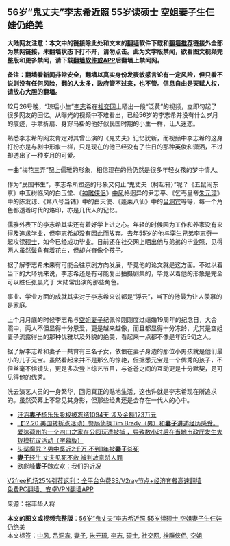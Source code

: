  <h2>56岁“鬼丈夫”李志希近照 55岁读硕士 空姐妻子生仨娃仍绝美</h2> <p class="notice"><b>大陆网友注意：本文中的链接除此处和文末的<a href="https://github.com/bannedbook/fanqiang" >翻墙</a>软件下载和<a href="https://github.com/killgcd/justmysocks/blob/master/README.md">翻墙推荐</a>链接外全部为禁网链接，未翻墙状态下打不开，请勿点击。此为文字版禁闻，欲看图文视频完整版和更多禁闻，请下载<a href="https://github.com/bannedbook/fanqiang">翻墙软件或APP</a>后翻墙上禁闻网。</p><p>备注：翻墙看新闻非常安全，翻墙以真实身份发表敏感言论有一定风险，但只看不说则没有任何风险，翻的人太多，政府管不过来，也不管。信息自由是天赋人权，请放心大胆的翻墙。</b></p>  <div class="entry"> <p>12月26号晚，“琼瑶小生”<a href="https://www.bannedbook.org/bnews/tag/%e6%9d%8e%e5%bf%97/" class="st_tag internal_tag" rel="tag" title="标签 李志 下的日志">李志</a>希在<a href="https://www.bannedbook.org/bnews/tag/%E7%A4%BE%E4%BA%A4%E7%BD%91/" class="st_tag internal_tag" rel="tag" title="标签 社交网 下的日志">社交网</a>上晒出一段“泛黄”的视频，立即勾起了很多网友的回忆。从曝光的视频中不难看出，已经56岁的李志希并没有什么岁月的痕迹，手拿折扇、身穿马褂的他好似民国时期的小生一样，让人迷恋。</p> <p>熟悉李志希的网友肯定对其曾出演的《鬼丈夫》记忆犹新，而视频中李志希的这身打扮亦是与剧中形象一样，只是现在的他已经没有了往日的那种英俊和潇洒，不过却透出了一种岁月的可爱。</p>  <p>一曲“梅花三弄”配上儒雅的形象，相信现在的他仍然是很多年轻女孩的梦中情人。</p> <p>作为“民国书生”，李志希所塑造的形象又何止“鬼丈夫（柯起轩）”呢？《五鼠闹东京》中玉树临风的白玉堂、《<a href="https://www.bannedbook.org/bnews/tag/%e7%a5%9e%e9%9b%95%e4%be%a0%e4%be%a3/" class="st_tag internal_tag" rel="tag" title="标签 神雕侠侣 下的日志">神雕侠侣</a>》<a href="https://www.bannedbook.org/bnews/tag/%E4%B8%AD%E9%A3%8E/" class="st_tag internal_tag" rel="tag" title="标签 中风 下的日志">中风</a>格迥异的尹志平、《乞丐皇帝<a href="https://www.bannedbook.org/bnews/tag/%e6%9c%b1%e5%85%83%e7%92%8b/" class="st_tag internal_tag" rel="tag" title="标签 朱元璋 下的日志">朱元璋</a>》中的陈友谅、《第八号当铺》中的白天使、《蓬莱八仙》中的<a href="https://www.bannedbook.org/bnews/tag/%e5%90%95%e6%b4%9e%e5%ae%be/" class="st_tag internal_tag" rel="tag" title="标签 吕洞宾 下的日志">吕洞宾</a>等等，每一个角色都透着时代的烙印，亦是几代人的记忆。</p>  <p>儒雅外表下的李志希其实还有着好学上进之心。年轻的时候因为工作和养家没有来得及追求学业，但李志希却没有因此而放弃。去年55岁的他与孪生兄弟李志奇一起攻读<a href="https://www.bannedbook.org/bnews/tag/%E7%A1%95%E5%A3%AB/" class="st_tag internal_tag" rel="tag" title="标签 硕士 下的日志">硕士</a>，如今已经成功毕业。日前还在社交网上晒出他与弟弟的毕业照，见得两人虽然鬓角有着花白，但却兴奋像个孩子。</p> <p>据了解李志希未来有可能会往京剧方向发展，毕竟他的论文就是这方面。不过以着当下的大环境来说，李志希还是有可能复出拍摄剧集的，毕竟以着他的形象是完全可以胜任张晨光于 大陆常出演的那些角色。</p>  <p>事业、学业方面的成就其实对于李志希来说都是“浮云”，当下的他最为让人羡慕的是家庭。</p> <p>上个月月底的时候李志希与<a href="https://www.bannedbook.org/bnews/tag/%e7%a9%ba%e5%a7%90/" class="st_tag internal_tag" rel="tag" title="标签 空姐 下的日志">空姐</a><a href="https://www.bannedbook.org/bnews/tag/%e5%a6%bb%e5%ad%90/" class="st_tag internal_tag" rel="tag" title="标签 妻子 下的日志">妻子</a>纪佩伶刚刚度过结婚19周年的纪念日，大合照中，两人不但显得十分恩爱，更是越来越像，而且都显得十分冻龄，尤其是空姐妻子流露得出的那种优雅以及外貌的绝美，看起来一点都不像是年近5旬之人。</p>  <p>据了解李志希和妻子一共育有三名子女，依偎在妻子身边的那位小男孩就是他们最小的儿子元宝。虽然看起来并不是那么的惊艳，但据悉元宝是一个优秀的孩子，不但丝毫不惧镜头，更是多次登上综艺节目，与爸爸之间的互动更是十分默契，足可见得他的优秀。</p> <p>洗去演艺人员的一身繁华，回归真正的贴地生活，这也许就是李志希现在所追求的。虽然荧幕上不常见其身影，但那些经典还是会存在一代人的心中。</p> <ul class='op-related-articles' title='相关阅读'> <li><a href='https://www.bannedbook.org/bnews/yule/20201227/1455790.html' target='_blank'>汪涵<b>妻子</b>杨乐乐股权被冻结1094天 涉及金额123万元</a></li> <li><a href='https://www.bannedbook.org/bnews/bannedvideo/20201225/1454925.html' target='_blank'>【12.20 美国转折点活动】警局侦探Tim Brady（男）和<b>妻子</b>讲述经历感受。爱达荷州的一个四口之家在公园玩遭被捕 ，导致数小时后在当地市政厅发生大规模抗议活动（字幕版）</a></li> <li><a href='https://www.bannedbook.org/bnews/lifebaike/20201225/1454854.html' target='_blank'>头奖魔咒？男中奖近2千万 不到1年被<b>妻子</b>杀死</a></li> <li><a href='https://www.bannedbook.org/bnews/lifebaike/20201225/1454789.html' target='_blank'><b>妻子</b>轻生 丈夫见死不救 被判故意杀人罪</a></li> <li><a href='https://www.bannedbook.org/bnews/weiquan/20201224/1454025.html' target='_blank'>欧彪峰<b>妻子</b>魏欢欢&#65306;我们的近况</a></li> </ul> <p class="texttj"> <a href="https://github.com/bannedbook/fanqiang/wiki/V2ray%E6%9C%BA%E5%9C%BA" target="_blank">V2free机场25%引荐返利：全平台免费SS/V2ray节点+经济套餐高速翻墙</a><br/> <a href="https://github.com/bannedbook/fanqiang/wiki/%E7%A6%81%E9%97%BB%E7%BD%91%E5%AE%89%E5%8D%93%E7%BF%BB%E5%A2%99%E6%96%B0%E9%97%BBAPP" target="_blank">免费PC翻墙、安卓VPN翻墙APP</a></p><p> 来源：裕丰华人将 </p><a name='sharetosocial'></a>       <div><b>本文的图文或视频完整版</b>：<a href='https://www.bannedbook.org/bnews/yule/20201228/1456142.html'>56岁“鬼丈夫”李志希近照 55岁读硕士 空姐妻子生仨娃仍绝美</a></div>  </div><!--END ENTRY--> <div class="postfooter"> <div>本文标签：<a href="https://www.bannedbook.org/bnews/tag/%E4%B8%AD%E9%A3%8E/" rel="tag">中风</a>, <a href="https://www.bannedbook.org/bnews/tag/%e5%90%95%e6%b4%9e%e5%ae%be/" rel="tag">吕洞宾</a>, <a href="https://www.bannedbook.org/bnews/tag/%e5%a6%bb%e5%ad%90/" rel="tag">妻子</a>, <a href="https://www.bannedbook.org/bnews/tag/%e6%9c%b1%e5%85%83%e7%92%8b/" rel="tag">朱元璋</a>, <a href="https://www.bannedbook.org/bnews/tag/%e6%9d%8e%e5%bf%97/" rel="tag">李志</a>, <a href="https://www.bannedbook.org/bnews/tag/%E7%A1%95%E5%A3%AB/" rel="tag">硕士</a>, <a href="https://www.bannedbook.org/bnews/tag/%E7%A4%BE%E4%BA%A4%E7%BD%91/" rel="tag">社交网</a>, <a href="https://www.bannedbook.org/bnews/tag/%e7%a5%9e%e9%9b%95%e4%be%a0%e4%be%a3/" rel="tag">神雕侠侣</a>, <a href="https://www.bannedbook.org/bnews/tag/%e7%a9%ba%e5%a7%90/" rel="tag">空姐</a></div>  </div><!--END POSTFOOTER--> 